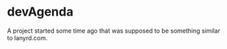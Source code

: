 devAgenda
=========

A project started some time ago that was supposed to be something similar to lanyrd.com.